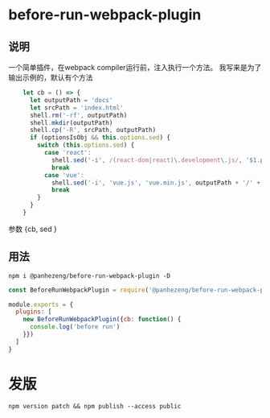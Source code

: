 # before-run-webpack-plugin

## 说明

一个简单插件，在webpack compiler运行前，注入执行一个方法。
我写来是为了输出示例的，默认有个方法

```javascript
    let cb = () => {
      let outputPath = 'docs'
      let srcPath = 'index.html'
      shell.rm('-rf', outputPath)
      shell.mkdir(outputPath)
      shell.cp('-R', srcPath, outputPath)
      if (optionsIsObj && this.options.sed) {
        switch (this.options.sed) {
          case 'react':
            shell.sed('-i', /(react-dom|react)\.development\.js/, '$1.production.min.js', outputPath + '/' + srcPath)
            break
          case 'vue':
            shell.sed('-i', 'vue.js', 'vue.min.js', outputPath + '/' + srcPath)
            break
        }
      }
    }
```

参数
{cb, sed }


## 用法

`npm i @panhezeng/before-run-webpack-plugin -D`

```javascript
const BeforeRunWebpackPlugin = require('@panhezeng/before-run-webpack-plugin')

module.exports = {
  plugins: [
    new BeforeRunWebpackPlugin({cb: function() {
      console.log('before run')
    }})
  ]
}
```

# 发版
`npm version patch && npm publish --access public`
